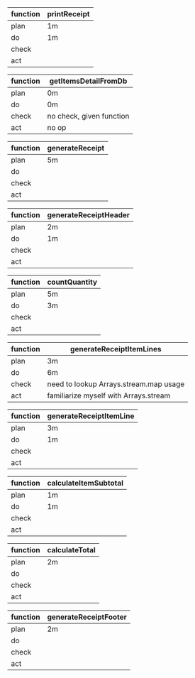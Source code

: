 | function | printReceipt |
|-|-|
|plan|1m|
|do|1m|
|check||
|act||

| function | getItemsDetailFromDb |
|-|-|
|plan|0m|
|do|0m|
|check|no check, given function|
|act|no op|

| function | generateReceipt |
|-|-|
|plan|5m|
|do||
|check||
|act||

| function | generateReceiptHeader |
|-|-|
|plan|2m|
|do|1m|
|check||
|act||

| function | countQuantity |
|-|-|
|plan|5m|
|do|3m|
|check||
|act||

| function | generateReceiptItemLines |
|-|-|
|plan|3m|
|do|6m|
|check|need to lookup Arrays.stream.map usage|
|act|familiarize myself with Arrays.stream|

| function | generateReceiptItemLine |
|-|-|
|plan|3m|
|do|1m|
|check||
|act||

| function | calculateItemSubtotal |
|-|-|
|plan|1m|
|do|1m|
|check||
|act||

| function | calculateTotal |
|-|-|
|plan|2m|
|do||
|check||
|act||

| function | generateReceiptFooter |
|-|-|
|plan|2m|
|do||
|check||
|act||